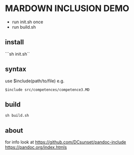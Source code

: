 # MARDOWN INCLUSION DEMO

* run init.sh once
* run build.sh 

## install
```sh init.sh``
## syntax

use $include(path/to/file)
e.g.
```
$include src/competences/competence3.MD
```

## build
```sh build.sh```
## about
for info look at
https://github.com/DCsunset/pandoc-include
https://pandoc.org/index.htmls
